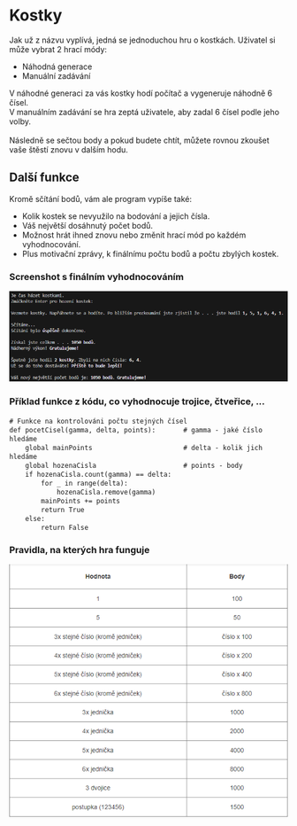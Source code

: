 # Kostky
Jak už z názvu vyplívá, jedná se jednoduchou hru o kostkách. Uživatel si může vybrat 2 hrací módy:

* Náhodná generace
* Manuální zadávání <br>

V náhodné generaci za vás kostky hodí počítač a vygeneruje náhodně 6 čísel. <br>
V manuálním zadávání se hra zeptá uživatele, aby zadal 6 čísel podle jeho volby. <br><br>
Následně se sečtou body a pokud budete chtít, můžete rovnou zkoušet vaše štěstí znovu v dalším hodu. <br>

## Další funkce
Kromě sčítání bodů, vám ale program vypíše také:

* Kolik kostek se nevyužilo na bodování a jejich čísla.
* Váš největší dosáhnutý počet bodů.
* Možnost hrát ihned znovu nebo změnit hrací mód po každém vyhodnocování.
* Plus motivační zprávy, k finálnímu počtu bodů a počtu zbylých kostek. <br>

### Screenshot s finálním vyhodnocováním
![Screenshot](screenshot.png)

### Příklad funkce z kódu, co vyhodnocuje trojice, čtveřice, ...
```
# Funkce na kontrolováni počtu stejných čísel
def pocetCisel(gamma, delta, points):       # gamma - jaké číslo hledáme
    global mainPoints                       # delta - kolik jich hledáme
    global hozenaCisla                      # points - body 
    if hozenaCisla.count(gamma) == delta:
        for _ in range(delta):
            hozenaCisla.remove(gamma)
        mainPoints += points
        return True
    else:
        return False
```

### Pravidla, na kterých hra funguje
![Rules](Kostky-pravidla.png)